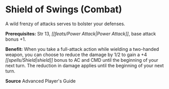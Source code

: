 ﻿---
cssclass: [feats]

---
# Shield of Swings (Combat)

A wild frenzy of attacks serves to bolster your defenses.

**Prerequisites:** Str 13, _[[feats/Power Attack|Power Attack]]_, base attack bonus +1.

**Benefit:** When you take a full-attack action while wielding a two-handed weapon, you can choose to reduce the damage by 1/2 to gain a +4 _[[spells/Shield|shield]]_ bonus to AC and CMD until the beginning of your next turn. The reduction in damage applies until the beginning of your next turn.

**Source** Advanced Player's Guide